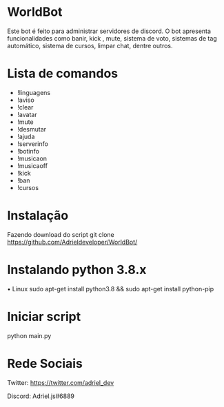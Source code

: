 

# WorldBot

Este bot é feito para administrar servidores de discord. O bot apresenta funcionalidades como banir, kick , mute, sistema de voto, sistemas de tag automático, sistema de cursos, limpar chat, dentre outros.

# Lista de comandos
* !linguagens
* !aviso
* !clear
* !avatar
* !mute
* !desmutar
* !ajuda
* !serverinfo
* !botinfo
* !musicaon
* !musicaoff
* !kick
* !ban
* !cursos

# Instalação
  Fazendo download do script git clone https://github.com/Adrieldeveloper/WorldBot/

# Instalando python 3.8.x
• Linux sudo apt-get install python3.8 && sudo apt-get install python-pip

# Iniciar script
  python main.py
  
# Rede Sociais
   Twitter: https://twitter.com/adriel_dev
   
   Discord: Adriel.js#6889
